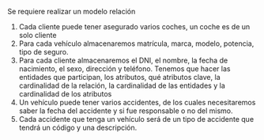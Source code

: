 Se requiere realizar un modelo relación
1. Cada cliente puede tener asegurado varios coches, un coche es de un solo cliente
2. Para cada vehículo almacenaremos matrícula, marca, modelo, potencia, tipo de seguro. 
3. Para cada cliente almacenaremos el DNI, el nombre, la fecha de nacimiento, el sexo, dirección y teléfono.
Tenemos que hacer las entidades que participan, los atributos, qué atributos clave, la cardinalidad de la relación, la cardinalidad de las entidades y la cardinalidad de los atributos
4. Un vehículo puede tener varios accidentes, de los cuales necesitaremos saber la fecha del accidente y si fue responsable o no del mismo. 
5. Cada accidente que tenga un vehículo será de un tipo de accidente que tendrá un código y una descripción.